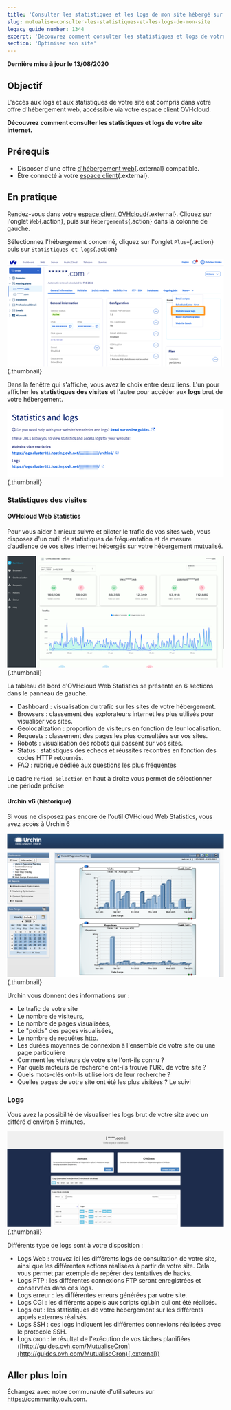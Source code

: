 ```yaml
---
title: 'Consulter les statistiques et les logs de mon site hébergé sur une offre mutualisée'
slug: mutualise-consulter-les-statistiques-et-les-logs-de-mon-site
legacy_guide_number: 1344
excerpt: 'Découvrez comment consulter les statistiques et logs de votre site internet'
section: 'Optimiser son site'
---
```

**Dernière mise à jour le 13/08/2020**

## Objectif

L'accès aux logs et aux statistiques de votre site est compris dans votre offre d'hébergement web, accéssible via votre espace client OVHcloud.

**Découvrez comment consulter les statistiques et logs de votre site internet.**

## Prérequis

- Disposer d'une offre [d'hébergement web](https://www.ovh.com/fr/hebergement-web/){.external} compatible.
- Être connecté à votre [espace client](https://www.ovh.com/auth/?action=gotomanager){.external}.

## En pratique

Rendez-vous dans votre [espace client OVHcloud](https://www.ovh.com/auth/?action=gotomanager){.external}. Cliquez sur  l'onglet `Web`{.action}, puis sur `Hébergements`{.action} dans la colonne de gauche.

Sélectionnez l'hébergement concerné, cliquez sur l'onglet `Plus+`{.action} puis sur `Statistiques et logs`{.action}


![hosting](images/statistics01.png){.thumbnail}

Dans la fenêtre qui s'affiche, vous avez le choix entre deux liens. L'un pour afficher les **statistiques des visites** et l'autre pour accéder aux **logs** brut de votre hébergement.


![hosting](images/statistics02.png){.thumbnail}

### Statistiques des visites

#### OVHcloud Web Statistics

Pour vous aider à mieux suivre et piloter le trafic de vos sites web, vous disposez d'un outil de statistiques de fréquentation et de mesure d’audience de vos sites internet hébergés sur votre hébergement mutualisé. 

![hosting](images/OWStats01.gif){.thumbnail}

La tableau de bord d'OVHcloud Web Statistics se présente en 6 sections dans le panneau de gauche.

- Dashboard : visualisation du trafic sur les sites de votre hébergement.
- Browsers : classement des explorateurs internet les plus utilisés pour visualiser vos sites.
- Geolocalization :  proportion de visiteurs en fonction de leur localisation.
- Requests : classement des pages les plus consultées sur vos sites.
- Robots : visualisation des robots qui passent sur vos sites.
- Status : statistiques des echecs et réussites recontrés en fonction des codes HTTP retournés.
- FAQ : rubrique dédiée aux questions les plus fréquentes

Le cadre `Period selection` en haut à droite vous permet de sélectionner une période précise

#### Urchin v6 (historique)

Si vous ne disposez pas encore de l'outil OVHcloud Web Statistics, vous avez accès à Urchin 6

![hosting](images/1490.png){.thumbnail}

Urchin vous donnent des informations sur :

- Le trafic de votre site
- Le nombre de visiteurs,
- Le nombre de pages visualisées,
- Le "poids" des pages visualisées,
- Le nombre de requêtes http.
- Les durées moyennes de connexion à l'ensemble de votre site ou une page particulière
- Comment les visiteurs de votre site l'ont-ils connu ?
- Par quels moteurs de recherche ont-ils trouvé l'URL de votre site ?
- Quels mots-clés ont-ils utilisé lors de leur recherche ?
- Quelles pages de votre site ont été les plus visitées ? Le suivi

### Logs

Vous avez la possibilité de visualiser les logs brut de votre site avec un différé d'environ 5 minutes.

![hosting](images/logs01.png){.thumbnail}

Différents type de logs sont à votre disposition :

- Logs Web : trouvez ici les différents logs de consultation de votre site, ainsi que les différentes actions réalisées à partir de votre site. Cela vous permet par exemple de repérer des tentatives de hacks.
- Logs FTP : les différentes connexions FTP seront enregistrées et conservées dans ces logs.
- Logs erreur : les différentes erreurs générées par votre site.
- Logs CGI : les différents appels aux scripts cgi.bin qui ont été réalisés.
- Logs out : les statistiques de votre hébergement sur les différents appels externes réalisés.
- Logs SSH : ces logs indiquent les différentes connexions réalisées avec le protocole SSH.
- Logs cron : le résultat de l'exécution de vos tâches planifiées ([http://guides.ovh.com/MutualiseCron](http://guides.ovh.com/MutualiseCron){.external})


## Aller plus loin

Échangez avec notre communauté d'utilisateurs sur <https://community.ovh.com>.
